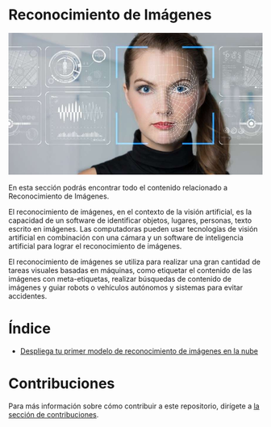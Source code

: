 # Reconocimiento de Imágenes

![Sección en construcción](/images/section_reconocimientoDeImagenes_logo.jpg)

En esta sección podrás encontrar todo el contenido relacionado a Reconocimiento de Imágenes.

El reconocimiento de imágenes, en el contexto de la visión artificial, es la capacidad de un software de identificar objetos, lugares, personas, texto escrito en imágenes. Las computadoras pueden usar tecnologías de visión artificial en combinación con una cámara y un software de inteligencia artificial para lograr el reconocimiento de imágenes.

El reconocimiento de imágenes se utiliza para realizar una gran cantidad de tareas visuales basadas en máquinas, como etiquetar el contenido de las imágenes con meta-etiquetas, realizar búsquedas de contenido de imágenes y guiar robots o vehículos autónomos y sistemas para evitar accidentes.

# Índice

- [Despliega tu primer modelo de reconocimiento de imágenes en la nube](./codepattern_despliega-tu-primer-modelo-de-reconocimiento-de-imagenes/README.md)

# Contribuciones

Para más información sobre cómo contribuir a este repositorio, dirígete a [la sección de contribuciones](docs/CONTRIBUITING.md).